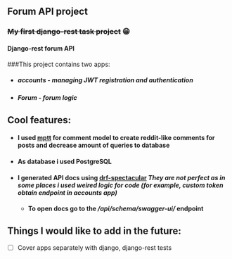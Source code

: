 ## **Forum API project**
### ~~My first django-rest task project~~  😁 
#### Django-rest forum API
###This project contains two apps:
* ##### *accounts* - managing JWT registration and authentication
* ##### *Forum* - forum logic
## Cool features:
* #### I used [mptt](https://github.com/django-mptt/django-mptt) for comment model to create reddit-like comments for posts and decrease amount of queries to database
* #### As database i used PostgreSQL
* #### I generated API docs using [drf-spectacular](https://github.com/tfranzel/drf-spectacular) ***They are not perfect as in some places i used weired logic for code (for example, custom token obtain endpoint in accounts app)***
    * #### To open docs go to the _/api/schema/swagger-ui/_ endpoint
    
## Things I would like to add in the future:
- [ ] Cover apps separately  with django, django-rest tests
    
